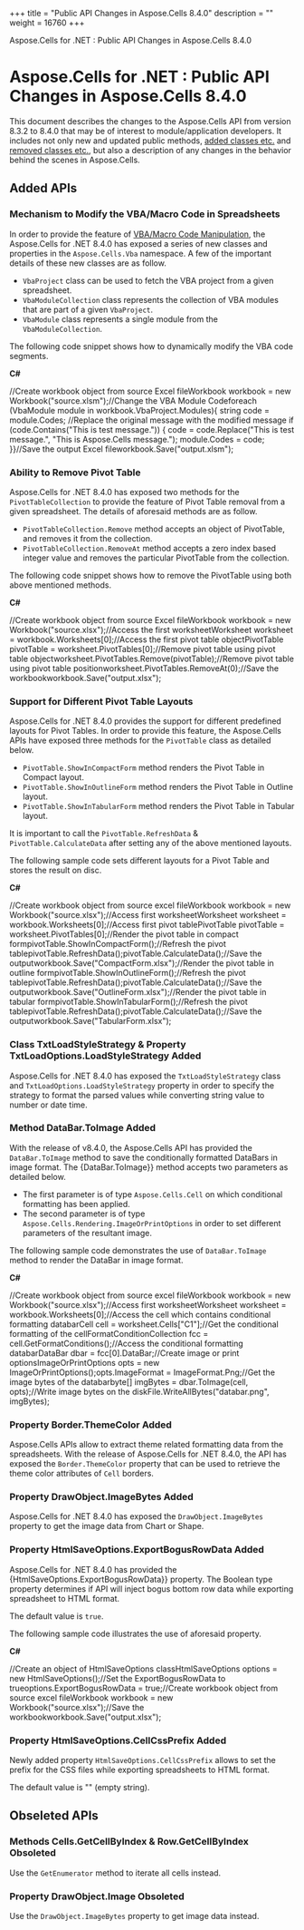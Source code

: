 +++
title = "Public API Changes in Aspose.Cells 8.4.0" 
description = "" 
weight = 16760 
+++

Aspose.Cells for .NET : Public API Changes in Aspose.Cells 8.4.0  

# Aspose.Cells for .NET : Public API Changes in Aspose.Cells 8.4.0


This document describes the changes to the Aspose.Cells API from version 8.3.2 to 8.4.0 that may be of interest to module/application developers. It includes not only new and updated public methods, [added classes etc.](http://localhost:1313/cellsnet/developerguide/knowledgebase/migratingfromearlierversionsofasposecells/public+api+changes+in+aspose.cells+8.4.0) and [removed classes etc.](http://localhost:1313/cellsnet/developerguide/knowledgebase/migratingfromearlierversionsofasposecells/public+api+changes+in+aspose.cells+8.4.0), but also a description of any changes in the behavior behind the scenes in Aspose.Cells.

## Added APIs

### Mechanism to Modify the VBA/Macro Code in Spreadsheets

In order to provide the feature of [VBA/Macro Code Manipulation](http://localhost:1313/cellsnet/developerguide/workbookvbaproject/modifying+vba+or+macro+code+using+aspose.cells), the Aspose.Cells for .NET 8.4.0 has exposed a series of new classes and properties in the `Aspose.Cells.Vba` namespace. A few of the important details of these new classes are as follow.

*   `VbaProject` class can be used to fetch the VBA project from a given spreadsheet.
*   `VbaModuleCollection` class represents the collection of VBA modules that are part of a given `VbaProject`.
*   `VbaModule` class represents a single module from the `VbaModuleCollection`.

The following code snippet shows how to dynamically modify the VBA code segments.

**C#**

//Create workbook object from source Excel fileWorkbook workbook = new Workbook("source.xlsm");//Change the VBA Module Codeforeach (VbaModule module in workbook.VbaProject.Modules){    string code = module.Codes;    //Replace the original message with the modified message    if (code.Contains("This is test message."))    {        code = code.Replace("This is test message.", "This is Aspose.Cells message.");        module.Codes = code;    }}//Save the output Excel fileworkbook.Save("output.xlsm");

### Ability to Remove Pivot Table

Aspose.Cells for .NET 8.4.0 has exposed two methods for the `PivotTableCollection` to provide the feature of Pivot Table removal from a given spreadsheet. The details of aforesaid methods are as follow.

*   `PivotTableCollection.Remove` method accepts an object of PivotTable, and removes it from the collection.
*   `PivotTableCollection.RemoveAt` method accepts a zero index based integer value and removes the particular PivotTable from the collection.

The following code snippet shows how to remove the PivotTable using both above mentioned methods.

**C#**

//Create workbook object from source Excel fileWorkbook workbook = new Workbook("source.xlsx");//Access the first worksheetWorksheet worksheet = workbook.Worksheets\[0\];//Access the first pivot table objectPivotTable pivotTable = worksheet.PivotTables\[0\];//Remove pivot table using pivot table objectworksheet.PivotTables.Remove(pivotTable);//Remove pivot table using pivot table positionworksheet.PivotTables.RemoveAt(0);//Save the workbookworkbook.Save("output.xlsx");

### Support for Different Pivot Table Layouts

Aspose.Cells for .NET 8.4.0 provides the support for different predefined layouts for Pivot Tables. In order to provide this feature, the Aspose.Cells APIs have exposed three methods for the `PivotTable` class as detailed below.

*   `PivotTable.ShowInCompactForm` method renders the Pivot Table in Compact layout.
*   `PivotTable.ShowInOutlineForm` method renders the Pivot Table in Outline layout.
*   `PivotTable.ShowInTabularForm` method renders the Pivot Table in Tabular layout.

It is important to call the `PivotTable.RefreshData` & `PivotTable.CalculateData` after setting any of the above mentioned layouts.

The following sample code sets different layouts for a Pivot Table and stores the result on disc.

**C#**

//Create workbook object from source excel fileWorkbook workbook = new Workbook("source.xlsx");//Access first worksheetWorksheet worksheet = workbook.Worksheets\[0\];//Access first pivot tablePivotTable pivotTable = worksheet.PivotTables\[0\];//Render the pivot table in compact formpivotTable.ShowInCompactForm();//Refresh the pivot tablepivotTable.RefreshData();pivotTable.CalculateData();//Save the outputworkbook.Save("CompactForm.xlsx");//Render the pivot table in outline formpivotTable.ShowInOutlineForm();//Refresh the pivot tablepivotTable.RefreshData();pivotTable.CalculateData();//Save the outputworkbook.Save("OutlineForm.xlsx");//Render the pivot table in tabular formpivotTable.ShowInTabularForm();//Refresh the pivot tablepivotTable.RefreshData();pivotTable.CalculateData();//Save the outputworkbook.Save("TabularForm.xlsx");

### Class TxtLoadStyleStrategy & Property TxtLoadOptions.LoadStyleStrategy Added

Aspose.Cells for .NET 8.4.0 has exposed the `TxtLoadStyleStrategy` class and `TxtLoadOptions.LoadStyleStrategy` property in order to specify the strategy to format the parsed values while converting string value to number or date time.

### Method DataBar.ToImage Added

With the release of v8.4.0, the Aspose.Cells API has provided the `DataBar.ToImage` method to save the conditionally formatted DataBars in image format. The {DataBar.ToImage}} method accepts two parameters as detailed below.

*   The first parameter is of type `Aspose.Cells.Cell` on which conditional formatting has been applied.
*   The second parameter is of type `Aspose.Cells.Rendering.ImageOrPrintOptions` in order to set different parameters of the resultant image.

The following sample code demonstrates the use of `DataBar.ToImage` method to render the DataBar in image format.

**C#**

//Create workbook object from source excel fileWorkbook workbook = new Workbook("source.xlsx");//Access first worksheetWorksheet worksheet = workbook.Worksheets\[0\];//Access the cell which contains conditional formatting databarCell cell = worksheet.Cells\["C1"\];//Get the conditional formatting of the cellFormatConditionCollection fcc = cell.GetFormatConditions();//Access the conditional formatting databarDataBar dbar = fcc\[0\].DataBar;//Create image or print optionsImageOrPrintOptions opts = new ImageOrPrintOptions();opts.ImageFormat = ImageFormat.Png;//Get the image bytes of the databarbyte\[\] imgBytes = dbar.ToImage(cell, opts);//Write image bytes on the diskFile.WriteAllBytes("databar.png", imgBytes);

### Property Border.ThemeColor Added

Aspose.Cells APIs allow to extract theme related formatting data from the spreadsheets. With the release of Aspose.Cells for .NET 8.4.0, the API has exposed the `Border.ThemeColor` property that can be used to retrieve the theme color attributes of `Cell` borders.

### Property DrawObject.ImageBytes Added

Aspose.Cells for .NET 8.4.0 has exposed the `DrawObject.ImageBytes` property to get the image data from Chart or Shape.

### Property HtmlSaveOptions.ExportBogusRowData Added

Aspose.Cells for .NET 8.4.0 has provided the {HtmlSaveOptions.ExportBogusRowData}} property. The Boolean type property determines if API will inject bogus bottom row data while exporting spreadsheet to HTML format.

The default value is `true`.

The following sample code illustrates the use of aforesaid property.

**C#**

//Create an object of HtmlSaveOptions classHtmlSaveOptions options = new HtmlSaveOptions();//Set the ExportBogusRowData to trueoptions.ExportBogusRowData = true;//Create workbook object from source excel fileWorkbook workbook = new Workbook("source.xlsx");//Save the workbookworkbook.Save("output.xlsx");

### Property HtmlSaveOptions.CellCssPrefix Added

Newly added property `HtmlSaveOptions.CellCssPrefix` allows to set the prefix for the CSS files while exporting spreadsheets to HTML format.

The default value is "" (empty string).

## Obseleted APIs

### Methods Cells.GetCellByIndex & Row.GetCellByIndex Obsoleted

Use the `GetEnumerator` method to iterate all cells instead.

### Property DrawObject.Image Obsoleted

Use the `DrawObject.ImageBytes` property to get image data instead.

